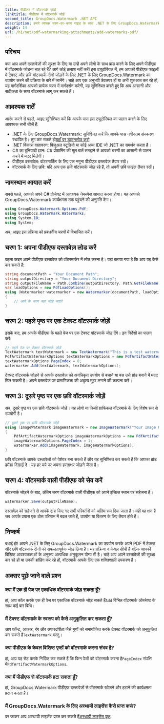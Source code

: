 ```yaml
---
title: पीडीएफ में वॉटरमार्क जोड़ें
linktitle: पीडीएफ में वॉटरमार्क जोड़ें
second_title: GroupDocs.Watermark .NET API
description: हमारे व्यापक चरण-दर-चरण गाइड के साथ .NET के लिए GroupDocs.Watermark का उपयोग करके अपने PDF में टेक्स्ट और छवि वॉटरमार्क जोड़ने का तरीका जानें।
weight: 14
url: /hi/net/pdf-watermarking-attachments/add-watermarks-pdf/
---
```

## परिचय
क्या आप अपने दस्तावेज़ों की सुरक्षा के लिए या उन्हें अपने लोगो के साथ ब्रांड करने के लिए अपने पीडीएफ़ में वॉटरमार्क जोड़ना चाह रहे हैं? आगे कोई तलाश नहीं करें! इस ट्यूटोरियल में, हम आपकी पीडीएफ फाइलों में टेक्स्ट और छवि वॉटरमार्क दोनों जोड़ने के लिए .NET के लिए GroupDocs.Watermark का उपयोग करने की प्रक्रिया के बारे में जानेंगे। चाहे आप एक अनुभवी डेवलपर हों या अभी शुरुआत कर रहे हों, यह मार्गदर्शिका आपको प्रत्येक चरण में मार्गदर्शन करेगी, यह सुनिश्चित करते हुए कि आप आसानी और सटीकता के साथ वॉटरमार्क लागू कर सकते हैं।
## आवश्यक शर्तें
आरंभ करने से पहले, आइए सुनिश्चित करें कि आपके पास इस ट्यूटोरियल का पालन करने के लिए आवश्यक सभी चीजें हैं:
-  .NET के लिए GroupDocs.Watermark: सुनिश्चित करें कि आपके पास नवीनतम संस्करण स्थापित है। तुम कर सकते हो[यहाँ पर डाउनलोड करो](https://releases.groupdocs.com/Watermark/net/).
- .NET विकास वातावरण: विज़ुअल स्टूडियो या कोई अन्य IDE जो .NET का समर्थन करता है।
- C# का बुनियादी ज्ञान: C# प्रोग्रामिंग की मूल बातें समझने से आपको चरणों का आसानी से पालन करने में मदद मिलेगी।
- पीडीएफ दस्तावेज़: वॉटरमार्किंग के लिए एक नमूना पीडीएफ दस्तावेज़ तैयार रखें।
- वॉटरमार्क के लिए छवि: यदि आप एक छवि वॉटरमार्क जोड़ रहे हैं, तो अपनी छवि फ़ाइल तैयार रखें।
## नामस्थान आयात करें
सबसे पहले, आपको अपने C# प्रोजेक्ट में आवश्यक नेमस्पेस आयात करना होगा। यह आपको GroupDocs.Watermark कार्यक्षमता तक पहुंचने की अनुमति देगा।
```csharp
using GroupDocs.Watermark.Options.Pdf;
using GroupDocs.Watermark.Watermarks;
using System.IO;
using System;
```
अब, आइए इस प्रक्रिया को प्रबंधनीय चरणों में विभाजित करें।
## चरण 1: अपना पीडीएफ दस्तावेज़ लोड करें
पहला कदम अपने पीडीएफ दस्तावेज़ को वॉटरमार्कर में लोड करना है। यहां बताया गया है कि आप यह कैसे कर सकते हैं:
```csharp
string documentPath = "Your Document Path";
string outputDirectory = "Your Document Directory";
string outputFileName = Path.Combine(outputDirectory, Path.GetFileName(documentPath));
var loadOptions = new PdfLoadOptions();
using (Watermarker watermarker = new Watermarker(documentPath, loadOptions))
{
    // आगे के चरण यहां जोड़े जाएंगे
}
```
## चरण 2: पहले पृष्ठ पर एक टेक्स्ट वॉटरमार्क जोड़ें
इसके बाद, हम आपके पीडीएफ के पहले पेज पर एक टेक्स्ट वॉटरमार्क जोड़ देंगे। इन निर्देशों का पालन करें:
```csharp
// पहले पेज पर टेक्स्ट वॉटरमार्क जोड़ें
TextWatermark textWatermark = new TextWatermark("This is a test watermark", new Font("Arial", 8));
PdfArtifactWatermarkOptions textWatermarkOptions = new PdfArtifactWatermarkOptions();
textWatermarkOptions.PageIndex = 0;
watermarker.Add(textWatermark, textWatermarkOptions);
```

टेक्स्ट वॉटरमार्क जोड़ने से आपके दस्तावेज़ को अनधिकृत उपयोग से बचाने या बस उसे ब्रांड बनाने में मदद मिल सकती है। अपने दस्तावेज़ पर प्रामाणिकता की अदृश्य मुहर लगाने की कल्पना करें।
## चरण 3: दूसरे पृष्ठ पर एक छवि वॉटरमार्क जोड़ें
अब, दूसरे पृष्ठ पर एक छवि वॉटरमार्क जोड़ें। यह लोगो या किसी ग्राफिकल वॉटरमार्क के लिए विशेष रूप से उपयोगी है।
```csharp
// दूसरे पृष्ठ पर छवि वॉटरमार्क जोड़ें
using (ImageWatermark imageWatermark = new ImageWatermark("Your Image Path"))
{
    PdfArtifactWatermarkOptions imageWatermarkOptions = new PdfArtifactWatermarkOptions();
    imageWatermarkOptions.PageIndex = 1;
    watermarker.Add(imageWatermark, imageWatermarkOptions);
}
```

छवि वॉटरमार्क आपके दस्तावेज़ों को पेशेवर बना सकते हैं और यह सुनिश्चित कर सकते हैं कि आपका ब्रांड हमेशा दिखाई दे। यह हर पन्ने पर अपना हस्ताक्षर जोड़ने जैसा है।
## चरण 4: वॉटरमार्क वाली पीडीएफ को सेव करें
वॉटरमार्क जोड़ने के बाद, अंतिम चरण वॉटरमार्क वाली पीडीएफ को अपने इच्छित स्थान पर सहेजना है।
```csharp
watermarker.Save(outputFileName);
```
दस्तावेज़ को सहेजने से आपके द्वारा किए गए सभी परिवर्तनों को अंतिम रूप दिया जाता है। यही वह क्षण है जब आपके प्रयास एक ठोस परिणाम में बदल जाते हैं, उपयोग या वितरण के लिए तैयार होते हैं।
## निष्कर्ष
बधाई हो! आपने .NET के लिए GroupDocs.Watermark का उपयोग करके अपने PDF में टेक्स्ट और छवि वॉटरमार्क दोनों को सफलतापूर्वक जोड़ लिया है। यह प्रक्रिया न केवल सीधी है बल्कि आपकी विशिष्ट आवश्यकताओं के अनुरूप अत्यधिक अनुकूलन योग्य भी है। चाहे आप अपने दस्तावेज़ों की सुरक्षा कर रहे हों या उनकी ब्रांडिंग कर रहे हों, वॉटरमार्क आपके लिए एक शक्तिशाली उपकरण है।
## अक्सर पूछे जाने वाले प्रश्न
### क्या मैं एक ही पेज पर एकाधिक वॉटरमार्क जोड़ सकता हूँ?
 हां, आप कॉल करके एक ही पेज पर एकाधिक वॉटरमार्क जोड़ सकते हैं`Add` विभिन्न वॉटरमार्क ऑब्जेक्ट के साथ कई बार विधि।
### मैं टेक्स्ट वॉटरमार्क के स्वरूप को कैसे अनुकूलित कर सकता हूँ?
 आप फ़ॉन्ट, आकार, रंग और अपारदर्शिता जैसे गुणों को समायोजित करके टेक्स्ट वॉटरमार्क को अनुकूलित कर सकते हैं`TextWatermark` वस्तु।
### क्या पीडीएफ के केवल विशिष्ट पृष्ठों को वॉटरमार्क करना संभव है?
 हां, आप यह सेट करके निर्दिष्ट कर सकते हैं कि किन पेजों को वॉटरमार्क करना है`PageIndex` संपत्ति में`PdfArtifactWatermarkOptions`.
### क्या मैं पीडीएफ से वॉटरमार्क हटा सकता हूँ?
हां, GroupDocs.Watermark पीडीएफ दस्तावेज़ों से वॉटरमार्क खोजने और हटाने की कार्यक्षमता प्रदान करता है।
### मैं GroupDocs.Watermark के लिए अस्थायी लाइसेंस कैसे प्राप्त करूं?
पर जाकर आप अस्थायी लाइसेंस प्राप्त कर सकते हैं[अस्थायी लाइसेंस पृष्ठ](https://purchase.groupdocs.com/temporary-license/).